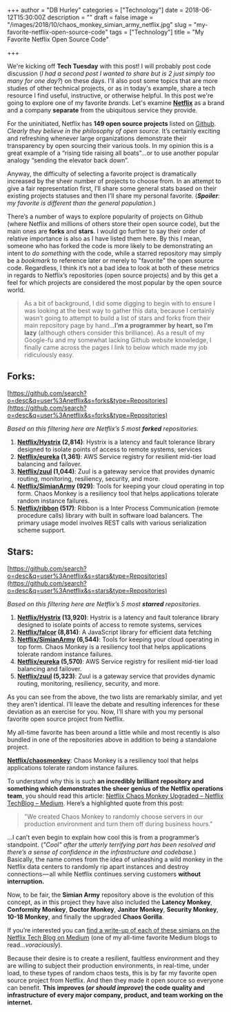 +++
author = "DB Hurley"
categories = ["Technology"]
date = 2018-06-12T15:30:00Z
description = ""
draft = false
image = "/images/2018/10/chaos_monkey_simian_army_netflix.jpg"
slug = "my-favorite-netflix-open-source-code"
tags = ["Technology"]
title = "My Favorite Netflix Open Source Code"

+++


We're kicking off **Tech Tuesday** with this post! I will probably post code discussion (_I had a second post I wanted to share but is 2 just simply too many for one day?_) on these days. I'll also post some topics that are more studies of other technical projects, or as in today's example, share a tech resource I find useful, instructive, or otherwise helpful. In this post we're going to explore one of my favorite _brands_. Let's examine [**Netflix**](https://medium.com/netflix-techblog) as a brand and a company **separate** from the ubiquitous service they provide.

For the uninitiated, Netflix has **149 open source projects** listed on [Github](https://github.com/Netflix). _Clearly they believe in the philosophy of open source._ It’s certainly exciting and refreshing whenever large organizations demonstrate their transparency by open sourcing their various tools. In my opinion this is a great example of a “rising tide raising all boats"…or to use another popular analogy “sending the elevator back down”.

Anyway, the difficulty of selecting a favorite project is dramatically increased by the sheer number of projects to choose from. In an attempt to give a fair representation first, I’ll share some general stats based on their existing projects statuses and then I’ll share my personal favorite. (_**Spoiler**: my favorite is different than the general population._)

There’s a number of ways to explore popularity of projects on Github (where Netflix and millions of others store their open source code), but the main ones are **forks** and **stars**. I would go further to say their order of relative importance is also as I have listed them here. By this I mean, someone who has forked the code is more likely to be demonstrating an intent to _do something_ with the code, while a starred repository may simply be a _bookmark_ to reference later or merely to "favorite" the open source code. Regardless, I think it’s not a bad idea to look at both of these metrics in regards to Netflix’s repositories (open source projects) and by this get a feel for which projects are considered the most popular by the open source world.

> As a bit of background, I did some digging to begin with to ensure I was looking at the best way to gather this data, because I certainly wasn’t going to attempt to build a list of stars and forks from their main repository page by hand…**I’m a programmer by heart, so I’m lazy** (although others consider this brilliance). As a result of my Google-fu and my somewhat lacking Github website knowledge, I finally came across the pages I link to below which made my job ridiculously easy.

## Forks:

[https://github.com/search?o=desc&q=user%3Anetflix&s=forks&type=Repositories](https://github.com/search?o=desc&q=user%3Anetflix&s=forks&type=Repositories)

_Based on this filtering here are Netflix’s 5 most **forked** repositories._

1. **[Netflix/Hystrix](https://github.com/Netflix/Hystrix) (2,814)**: Hystrix is a latency and fault tolerance library designed to isolate points of access to remote systems, services
2. **[Netflix/eureka](https://github.com/Netflix/eureka) (1,361)**: AWS Service registry for resilient mid-tier load balancing and failover.
3. **[Netflix/zuul](https://github.com/Netflix/zuul) (1,044)**: Zuul is a gateway service that provides dynamic routing, monitoring, resiliency, security, and more.
4. **[Netflix/SimianArmy](https://github.com/Netflix/SimianArmy) (929)**: Tools for keeping your cloud operating in top form. Chaos Monkey is a resiliency tool that helps applications tolerate random instance failures.
5. **[Netflix/ribbon](https://github.com/Netflix/ribbon) (517)**: Ribbon is a Inter Process Communication (remote procedure calls) library with built in software load balancers. The primary usage model involves REST calls with various serialization scheme support.

## Stars:

[https://github.com/search?o=desc&q=user%3Anetflix&s=stars&type=Repositories](https://github.com/search?o=desc&q=user%3Anetflix&s=stars&type=Repositories)

_Based on this filtering here are Netflix’s 5 most **starred** repositories._

1. **[Netflix/Hystrix](https://github.com/Netflix/Hystrix) (13,920)**: Hystrix is a latency and fault tolerance library designed to isolate points of access to remote systems, services
2. **[Netflix/falcor](https://github.com/Netflix/falcor) (8,814)**: A JavaScript library for efficient data fetching
3. **[Netflix/SimianArmy](https://github.com/Netflix/SimianArmy) (6,544)**: Tools for keeping your cloud operating in top form. Chaos Monkey is a resiliency tool that helps applications tolerate random instance failures.
4. **[Netflix/eureka](https://github.com/Netflix/eureka) (5,570)**: AWS Service registry for resilient mid-tier load balancing and failover.
5. **[Netflix/zuul](https://github.com/Netflix/zuul) (5,323)**: Zuul is a gateway service that provides dynamic routing, monitoring, resiliency, security, and more.

As you can see from the above, the two lists are remarkably similar, and yet they aren’t identical. I’ll leave the debate and resulting inferences for these deviation as an exercise for you. Now, I’ll share with you my personal favorite open source project from Netflix.

My all-time favorite has been around a little while and most recently is also bundled in one of the repositories above in addition to being a standalone project.

[**Netflix/chaosmonkey**](https://github.com/Netflix/chaosmonkey): Chaos Monkey is a resiliency tool that helps applications tolerate random instance failures.

To understand why this is such **an incredibly brilliant repository and something which demonstrates the sheer genius of the Netflix operations team**, you should read this article: [Netflix Chaos Monkey Upgraded – Netflix TechBlog – Medium](https://medium.com/netflix-techblog/netflix-chaos-monkey-upgraded-1d679429be5d). Here’s a highlighted quote from this post:

> "We created Chaos Monkey to randomly choose servers in our production environment and turn them off during business hours."

…I can’t even begin to explain how cool this is from a programmer’s standpoint. (_"Cool" after the utterly terrifying part has been resolved _and there’s a sense of confidence in the infrastructure and codebase_._) Basically, the name comes from the idea of unleashing a wild monkey in the Netflix data centers to randomly rip apart instances and destroy connections — all while Netflix continues serving customers **without interruption.**

Now, to be fair, the **Simian Army** repository above is the evolution of this concept, as in this project they have also included the **Latency Monkey**, **Conformity Monkey**, **Doctor Monkey**, **Janitor Monkey**, **Security Monkey**, **10-18 Monkey**, and finally the upgraded **Chaos Gorilla**.

If you’re interested you can [find a write-up of each of these simians on the Netflix Tech Blog on Medium](https://medium.com/netflix-techblog/the-netflix-simian-army-16e57fbab116) (one of my all-time favorite Medium blogs to read…_voraciously_).

Because their desire is to create a resilient, faultless environment and they are willing to subject their production environments, in real-time, under load, to these types of random chaos tests, this is by far my favorite open source project from Netflix. And then they made it open source so everyone can benefit. **This improves (_or should improve_) the code quality and infrastructure of every major company, product, and team working on the internet.**

